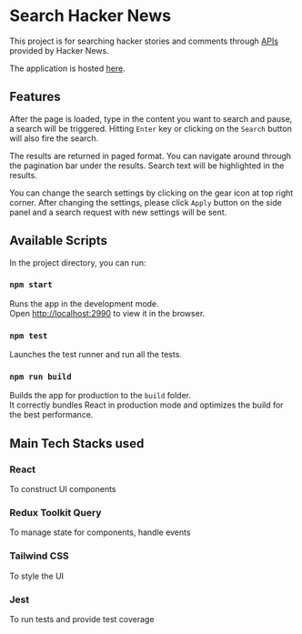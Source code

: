 # Search Hacker News

This project is for searching hacker stories and comments through [APIs](https://hn.algolia.com/api) provided by Hacker News.

The application is hosted [here](https://search-hacker-news.herokuapp.com).

## Features

After the page is loaded, type in the content you want to search and pause, a search will be triggered. Hitting `Enter` key or clicking on the `Search` button will also fire the search.

The results are returned in paged format. You can navigate around through the pagination bar under the results. Search text will be highlighted in the results.

You can change the search settings by clicking on the gear icon at top right corner. After changing the settings, please click `Apply` button on the side panel and a search request with new settings will be sent.

## Available Scripts

In the project directory, you can run:

### `npm start`

Runs the app in the development mode.<br>
Open [http://localhost:2990](http://localhost:2990) to view it in the browser.

### `npm test`

Launches the test runner and run all the tests.<br>

### `npm run build`

Builds the app for production to the `build` folder.<br>
It correctly bundles React in production mode and optimizes the build for the best performance.

## Main Tech Stacks used

### React

To construct UI components

### Redux Toolkit Query

To manage state for components, handle events

### Tailwind CSS

To style the UI

### Jest

To run tests and provide test coverage
